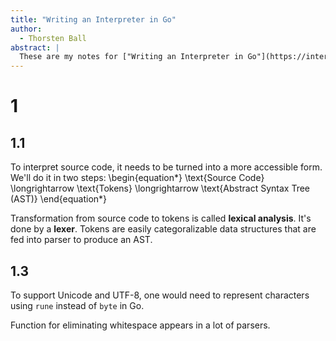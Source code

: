 ```yaml
---
title: "Writing an Interpreter in Go"
author:
  - Thorsten Ball
abstract: |
  These are my notes for ["Writing an Interpreter in Go"](https://interpreterbook.com/). This document consists of a mix of Markdown and \LaTeX; to convert to PDF, use [pandoc](https://pandoc.org/). 
---
```


# 1

## 1.1

To interpret source code, it needs to be turned into a more accessible form. We'll do it in two steps:
\begin{equation*}
  \text{Source Code} \longrightarrow \text{Tokens} \longrightarrow \text{Abstract Syntax Tree (AST)}
\end{equation*}

Transformation from source code to tokens is called **lexical analysis**. It's done by a **lexer**. Tokens are easily categoralizable data structures that are fed into parser to produce an AST.

## 1.3

To support Unicode and UTF-8, one would need to represent characters using `rune` instead of `byte` in Go.

Function for eliminating whitespace appears in a lot of parsers.
